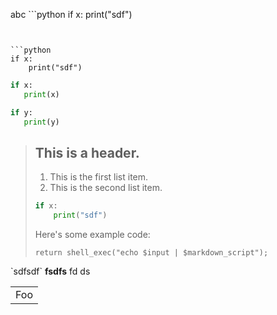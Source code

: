 abc ```python
if x:
    print("sdf")
```    


```python
if x:
    print("sdf")
```


```python
if x:
   print(x)

if y:
   print(y)
```

> ## This is a header.
> 
> 1.   This is the first list item.
> 2.   This is the second list item.
> 
> ```python       
> if x:           
>     print("sdf")
> ```             
> 
> Here's some example code:
> 
>     return shell_exec("echo $input | $markdown_script");

<a n="sdf" abc="sdf">
  `sdfsdf` <b>fsdfs</b> fd ds 
</a>
<table>
    <tr>
        <td>Foo</td>
    </tr>
</table>

